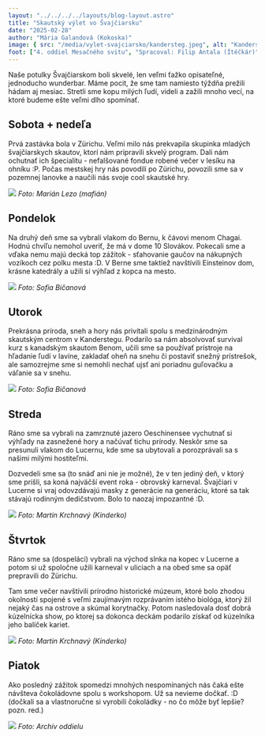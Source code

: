 ```yaml
---
layout: "../../../../layouts/blog-layout.astro"
title: "Skautský výlet vo Švajčiarsku"
date: "2025-02-28"
author: "Mária Galandová (Kokoska)"
image: { src: "/media/vylet-svajciarsko/kandersteg.jpeg", alt: "Kandersteg" }
foot: ["4. oddiel Mesačného svitu", "Spracoval: Filip Antala (Ítéčkár)"]
---
```


Naše potulky Švajčiarskom boli skvelé, len veľmi ťažko opísateľné, jednoducho wunderbar. Máme pocit, že sme tam namiesto týždňa prežili hádam aj mesiac. Stretli sme kopu milých ľudí, videli a zažili mnoho vecí, na ktoré budeme ešte veľmi dlho spomínať.

## Sobota + nedeľa
Prvá zastávka bola v Zürichu. Veľmi milo nás prekvapila skupinka mladých švajčiarskych skautov, ktorí nám pripravili skvelý program. Dali nám ochutnať ich špecialitu - nefalšované fondue robené večer v lesíku na ohníku :P. Počas mestskej hry nás povodili po Zürichu, povozili sme sa v pozemnej lanovke a naučili nás svoje cool skautské hry.

![](/media/vylet-svajciarsko/1.jpg)
_Foto: Marián Lezo (mafián)_

## Pondelok
Na druhý deň sme sa vybrali vlakom do Bernu, k čávovi menom Chagai. Hodnú chvíľu nemohol uveriť, že má v dome 10 Slovákov. Pokecali sme a vďaka nemu majú decká top zážitok - sťahovanie gaučov na nákupných vozíkoch cez polku mesta :D. V Berne sme taktiež navštívili Einsteinov dom, krásne katedrály a užili si výhľad z kopca na mesto.

![](/media/vylet-svajciarsko/2.jpg)
_Foto: Sofia Bičanová_

## Utorok
Prekrásna príroda, sneh a hory nás privítali spolu s medzinárodným skautským centrom v Kanderstegu. Podarilo sa nám absolvovať survival kurz s kanadským skautom Benom, učili sme sa používať prístroje na hľadanie ľudí v lavíne, zakladať oheň na snehu či postaviť snežný prístrešok, ale samozrejme sme si nemohli nechať ujsť ani poriadnu guľovačku a váľanie sa v snehu.

![](/media/vylet-svajciarsko/3.jpg)
_Foto: Sofia Bičanová_

## Streda
Ráno sme sa vybrali na zamrznuté jazero Oeschinensee vychutnať si výhľady na zasnežené hory a načúvať tichu prírody. Neskôr sme sa presunuli vlakom do Lucernu, kde sme sa ubytovali a porozprávali sa s našimi milými hostiteľmi.

Dozvedeli sme sa (to snáď ani nie je možné), že v ten jediný deň, v ktorý sme prišli, sa koná najväčší event roka - obrovský karneval. Švajčiari v Lucerne si vraj odovzdávajú masky z generácie na generáciu, ktoré sa tak stávajú rodinným dedičstvom. Bolo to naozaj impozantné :D.

![](/media/vylet-svajciarsko/4.jpg)
_Foto: Martin Krchnavý (Kinderko)_

## Štvrtok
Ráno sme sa (dospeláci) vybrali na východ slnka na kopec v Lucerne a potom si už spoločne užili karneval v uliciach a na obed sme sa opäť prepravili do Zürichu.

Tam sme večer navštívili prírodno historické múzeum, ktoré bolo zhodou okolností spojené s veľmi zaujímavým rozprávaním istého biológa, ktorý žil nejaký čas na ostrove a skúmal korytnačky. Potom nasledovala dosť dobrá kúzelnícka show, po ktorej sa dokonca deckám podarilo získať od kúzelníka jeho balíček kariet.

![](/media/vylet-svajciarsko/5.jpg)
_Foto: Martin Krchnavý (Kinderko)_

## Piatok
Ako posledný zážitok spomedzi mnohých nespomínaných nás čaká ešte návšteva čokoládovne spolu s workshopom. Už sa nevieme dočkať. :D  
(dočkali sa a vlastnoručne si vyrobili čokoládky - no čo môže byť lepšie? pozn. red.)

![](/media/vylet-svajciarsko/6.jpg)
_Foto: Archív oddielu_

